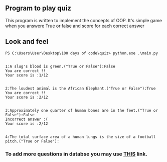 ## Program to play quiz

This program is written to implement the concepts of OOP. It's simple game when you answere True 
or false and score for each correct answer

## Look and feel

```
PS C:\Users\User\Desktop\100 days of code\quiz> python.exe .\main.py


1:A slug's blood is green.("True or False"):False
You are correct !!
Your score is :1/12


2:The loudest animal is the African Elephant.("True or False"):True
You are correct !!
Your score is :2/12


3:Approximately one quarter of human bones are in the feet.("True or False"):False
Incorrect answer :(
Your score is :2/12


4:The total surface area of a human lungs is the size of a football pitch.("True or False"):

```

### To add more questions in databse you may use [THIS](https://opentdb.com/api_config.php) link.